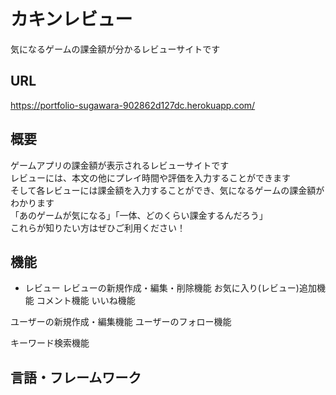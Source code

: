 # カキンレビュー
気になるゲームの課金額が分かるレビューサイトです  
  
## URL
https://portfolio-sugawara-902862d127dc.herokuapp.com/  
  
## 概要  
ゲームアプリの課金額が表示されるレビューサイトです<br>
レビューには、本文の他にプレイ時間や評価を入力することができます<br>
そして各レビューには課金額を入力することができ、気になるゲームの課金額がわかります<br>
「あのゲームが気になる」「一体、どのくらい課金するんだろう」<br>
これらが知りたい方はぜひご利用ください！
  
## 機能 
* レビュー
  レビューの新規作成・編集・削除機能
  お気に入り(レビュー)追加機能
  コメント機能
  いいね機能

ユーザーの新規作成・編集機能
ユーザーのフォロー機能

キーワード検索機能
## 言語・フレームワーク  
